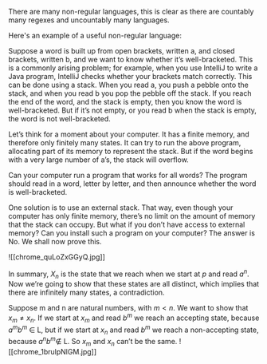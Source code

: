 There are many non-regular languages, this is clear as there are countably many regexes and uncountably many languages.

Here's an example of a useful non-regular language:

Suppose a word is built up from open brackets, written a, and closed brackets, written b, and we want to know whether it’s well-bracketed. This is a commonly arising problem; for example, when you use IntelliJ to write a Java program, IntelliJ checks whether your brackets match correctly. This can be done using a stack. When you read a, you push a pebble onto the stack, and when you read b you pop the pebble off the stack. If you reach the end of the word, and the stack is empty, then you know the word is well-bracketed. But if it’s not empty, or you read b when the stack is empty, the word is not well-bracketed.

Let’s think for a moment about your computer. It has a finite memory, and therefore only finitely many states. It can try to run the above program, allocating part of its memory to represent the stack. But if the word begins with a very large number of a’s, the stack will overflow.

Can your computer run a program that works for all words? The program should read in a word, letter by letter, and then announce whether the word is well-bracketed.

One solution is to use an external stack. That way, even though your computer has only finite memory, there’s no limit on the amount of memory that the stack can occupy. But what if you don’t have access to external memory? Can you install such a program on your computer? The answer is No. We shall now prove this.

![[chrome_quLoZxGGyQ.jpg]]

In summary, $X_n$ is the state that we reach when we start at $p$ and read $a^n$. Now we’re going to show that these states are all distinct, which implies that there are infinitely many states, a contradiction.

Suppose m and n are natural numbers, with $m < n$. We want to show that $x_m \neq x_n$. If we start at $x_m$ and read $b^m$ we reach an accepting state, because $a^m b ^m$ ∈ L, but if we start at $x_n$ and read $b^m$ we reach a non-accepting state, because $a^nb^m \notin$ L. So $x_m$ and $x_n$ can’t be the same.
![[chrome_1brulpNlGM.jpg]]

